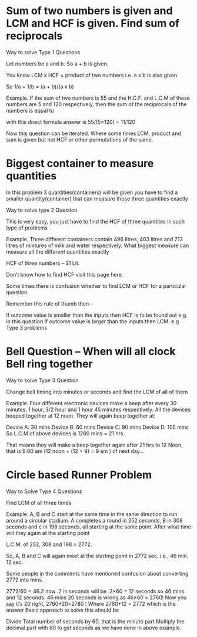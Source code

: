 # Sum of two numbers is given and LCM and HCF is given. Find sum of reciprocals

Way to solve Type 1 Questions

Let numbers be a and b. So a + b is given. 

You know LCM x HCF = product of two numbers i.e. a x b is also given

So 1/a + 1/b = (a + b)/(a x b)

Example. If the sum of two numbers is 55 and the H.C.F. and L.C.M of these numbers are 5 and 120 respectively, then the sum of the reciprocals of the numbers is equal to

with this direct formula answer is 55/(5×120) = 11/120

Now this question can be iterated. Where some times LCM, product and sum is given but not HCF or other permutations of the same.

# Biggest container to measure quantities

In this problem 3 quantities(containers) will be given you have to find a smaller quantity(container) that can measure those three quantities exactly

Way to solve type 2 Question

This is very easy, you just have to find the HCF of three quantities in such type of problems

Example.  Three different containers contain 496 litres, 403 litres and 713 litres of mixtures of milk and water respectively. What biggest measure can measure all the different quantities exactly

HCF of three numbers – 31 Lit.

Don’t know how to find HCF visit this page here.

Some times there is confusion whether to find LCM or HCF for a particular question.

Remember this rule of thumb then –

If outcome value is smaller than the inputs then HCF is to be found out e.g. in this question
If outcome value is larger than the inputs then LCM. e.g Type 3 problems

# Bell Question – When will all clock Bell ring together

Way to solve Type 3 Question

Change bell timing into minutes or seconds and find the LCM of all of them

Example. Four different electronic devices make a beep after every 30 minutes, 1 hour, 3/2 hour and 1 hour 45 minutes respectively. All the devices beeped together at 12 noon. They will again beep together at:

Device A: 30 mins
Device B: 60 mins
Device C: 90 mins
Device D: 105 mins
So L.C.M of above devices is 1260 mins = 21 hrs.

That means they will make a beep together again after 21 hrs to 12 Noon, that is 9:00 am (12 noon + (12 + 9) = 9 am ) of next day…


# Circle based Runner Problem

Way to Solve Type 4 Questions

Find LCM of all three times

Example. A, B and C start at the same time in the same direction to run around a circular stadium. A completes a round in 252 seconds, B in 308 seconds and c in 198 seconds, all starting at the same point. After what time will they again at the starting point

L.C.M. of 252, 308 and 198 = 2772.

So, A, B and C will again meet at the starting point in 2772 sec. i.e., 46 min. 12 sec.

Some people in the comments have mentioned confusion about converting 2772 into mins.

2772/60 = 46.2 now .2 in seconds will be .2×60 = 12 seconds so 46 mins and 12 seconds.
46 mins 20 seconds is wrong as 46×60 = 2760! Now you say it’s 20 right, 2760+20=2780 ! Where 2760+12 = 2772 which is the answer
Basic approach to solve this should be

Divide Total number of seconds by 60, that is the minute part
Multiply the decimal part with 60 to get seconds as we have done in above example.
